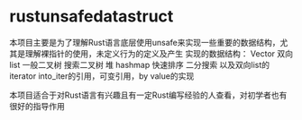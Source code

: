 # rustunsafedatastruct
本项目主要是为了理解Rust语言底层使用unsafe来实现一些重要的数据结构，尤其是理解裸指针的使用，未定义行为的定义及产生
实现的数据结构：
Vector
双向list
一般二叉树
搜索二叉树
堆
hashmap
快速排序
二分搜索
以及双向list的iterator into_iter的引用，可变引用，by value的实现


本项目适合于对Rust语言有兴趣且有一定Rust编写经验的人查看，对初学者也有很好的指导作用
